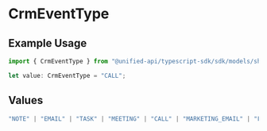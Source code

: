 # CrmEventType

## Example Usage

```typescript
import { CrmEventType } from "@unified-api/typescript-sdk/sdk/models/shared";

let value: CrmEventType = "CALL";
```

## Values

```typescript
"NOTE" | "EMAIL" | "TASK" | "MEETING" | "CALL" | "MARKETING_EMAIL" | "FORM" | "PAGE_VIEW"
```